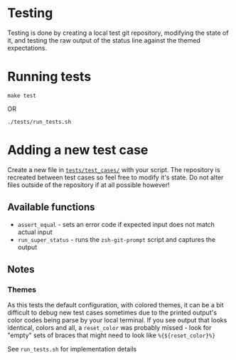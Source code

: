 # Testing

Testing is done by creating a local test git repository, modifying the state of it, and testing the raw output of the status line against the themed expectations.


# Running tests

`make test`

OR

`./tests/run_tests.sh`


# Adding a new test case
Create a new file in [`tests/test_cases/`](./test_cases) with your script. The repository is recreated between test cases so feel free to modify it's state. Do not alter files outside of the repository if at all possible however!


## Available functions
- `assert_equal` - sets an error code if expected input does not match actual input
- `run_super_status` - runs the `zsh-git-prompt` script and captures the output


## Notes

### Themes
As this tests the default configuration, with colored themes, it can be a bit difficult to debug new test cases sometimes due to the printed output's color codes being parse by your local terminal. If you see output that looks identical, colors and all, a `reset_color` was probably missed - look for "empty" sets of braces that might need to look like `%{${reset_color}%}`

See `run_tests.sh` for implementation details
